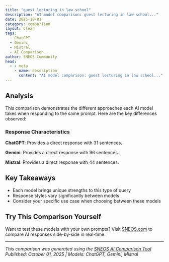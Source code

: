 ```yaml
---
title: "guest lecturing in law school"
description: "AI model comparison: guest lecturing in law school..."
date: 2025-10-01
category: comparison
layout: Clean
tags:
  - ChatGPT
  - Gemini
  - Mistral
  - AI Comparison
author: SNEOS Community
head:
  - - meta
    - name: description
      content: "AI model comparison: guest lecturing in law school..."
---
```


<ChatComparison
  title="guest lecturing in law school"
  prompt="guest lecturing in law school"
  :responses='{"ChatGPT": "Guest lecturing in a law school can be a rewarding experience where you share your expertise, insights, and practical knowledge with students preparing for legal careers. Here are some tips and steps to effectively guest lecture in a law school:\n\n### Preparation\n1. **Understand the Course and Audience** \n - Contact the course instructor to understand the topic, course level, and students\u2019 background. \n - Tailor your lecture based on whether students are undergraduates, JD candidates, or LLM students.\n\n2. **Choose Relevant Topics** \n - Focus on areas of law you specialize in or have practical experience with. \n - Examples: recent case law developments, practical skills (e.g., legal writing, negotiation, litigation strategy), ethical issues, or emerging legal fields (e.g., tech law, environmental law).\n\n3. **Prepare Engaging Content** \n - Develop a clear outline with key points. \n - Use real case studies, statutes, or news events to illustrate concepts. \n - Incorporate various teaching aids: slides, handouts, multimedia.\n\n### During the Lecture\n4. **Introduce Yourself** \n - Briefly share your background and how your experience relates to the topic.\n\n5. **Engage Students Actively** \n - Encourage questions and discussions. \n - Pose hypothetical scenarios for analysis. \n - Include interactive elements or mini-exercises.\n\n6. **Keep it Clear and Focused** \n - Avoid jargon or overly technical language. \n - Stick to the allocated time.\n\n### After the Lecture\n7. **Provide Additional Resources** \n - Share reading materials, articles, or websites for further study. \n - Offer to answer follow-up questions.\n\n8. **Seek Feedback** \n - Ask the instructor or students for feedback to improve future lectures.\n\n---\n\n### Sample Topics for Guest Lectures in Law School\n- The Role of Precedent in Common Law \n- Legal Ethics and Professional Responsibility \n- Intellectual Property Basics for Lawyers \n- Contract Drafting and Negotiation Skills \n- Current Trends in Cyberlaw and Data Privacy \n- Litigation Strategy and Trial Preparation\n\n---\n\nIf you want, I can help you draft a specific guest lecture outline or presentation on a particular legal topic. Just let me know!", "Gemini": "Guest lecturing in law school can be a fantastic experience, both for you and the students. It\u0027s an opportunity to share your expertise, connect with the next generation of legal professionals, and potentially network. Here\u0027s a breakdown of key aspects to consider:\n\n**I. Preparation is Key:**\n\n* **Communication with the Professor:**\n * **Scope and Expectations:** This is paramount. Schedule a meeting (or multiple) with the professor well in advance. Discuss:\n * **Topic:** What specific area do they want you to cover?\n * **Learning Objectives:** What do they want the students to *know* or be able to *do* after your lecture?\n * **Time Allotment:** How long will you have? (Including Q\u0026A)\n * **Student Background:** What is their current knowledge level? What topics have they already covered?\n * **Professor\u0027s Style:** What is the professor\u0027s teaching style? Formal? Socratic? You want to complement, not clash.\n * **Materials:** Does the professor want you to use their existing materials, supplement them, or create something new?\n * **Assessment:** Will students be tested on the material you present?\n * **Handouts/Slides:** Are you expected to provide any? How far in advance?\n * **Class Participation:** How much emphasis should you place on student participation?\n * **Technology:** What technology is available in the classroom (projector, screen, internet access, etc.) and how comfortable are you using it?\n * **Dress Code:** What is the standard attire for the class and professor?\n * **Specific Examples/Cases:** Are there specific cases or hypothetical situations the professor wants you to address?\n * **Obtain the Syllabus:** Review the course syllabus to understand the overall context of your lecture within the course.\n* **Crafting Your Lecture:**\n * **Know Your Audience:** Remember you\u0027re talking to law students, not fellow experts. Avoid jargon or explain it clearly.\n * **Focus on the Practical:** Law students appreciate practical application. Use real-world examples, case studies, hypothetical scenarios, and anecdotes from your practice.\n * **Structure and Clarity:** Organize your lecture logically. Use an outline, and clearly signpost the key points.\n * **Engaging Content:**\n * **Storytelling:** Use stories (brief and relevant) to illustrate concepts.\n * **Visual Aids:** Use PowerPoint slides sparingly and effectively. Keep them visually appealing, with clear headings and bullet points. Images, charts, and graphs can be helpful. Avoid dense text.\n * **Interactive Elements:** Incorporate questions, polls, mini-debates, or group exercises to keep students engaged.\n * **Practice, Practice, Practice:** Rehearse your lecture to ensure it fits within the allotted time. Practice speaking clearly and engagingly.\n * **Prepare for Questions:** Anticipate potential questions students might ask and have answers ready.\n\n**II. Delivering the Lecture:**\n\n* **Arrival and Setup:** Arrive early to set up your equipment and familiarize yourself with the classroom.\n* **Introduction:**\n * **Introduce Yourself:** Briefly explain your background and expertise. Why are *you* qualified to talk about this topic?\n * **State Your Objectives:** Clearly outline what you intend to cover and what students should learn.\n * **Set the Tone:** Be enthusiastic and approachable.\n* **Delivery Techniques:**\n * **Maintain Eye Contact:** Engage with the students by making eye contact.\n * **Speak Clearly and Confidently:** Project your voice and speak at a moderate pace.\n * **Use Visual Cues:** Use gestures and body language to emphasize key points.\n * **Manage Your Time:** Keep an eye on the clock and adjust your pace as needed.\n * **Be Adaptable:** Be prepared to deviate from your prepared lecture if the discussion takes an interesting turn or if students have specific questions.\n* **Handling Questions:**\n * **Encourage Questions:** Create a welcoming environment for questions.\n * **Listen Carefully:** Pay attention to the question before answering.\n * **Answer Clearly and Concisely:** Provide a clear and concise answer.\n * **Acknowledge Good Questions:** Let the student know you appreciate their insightful question.\n * **Don\u0027t Be Afraid to Say \u0022I Don\u0027t Know\u0022:** If you don\u0027t know the answer to a question, admit it and offer to find out.\n* **Conclusion:**\n * **Summarize Key Points:** Briefly recap the main points of your lecture.\n * **Thank the Students:** Express your appreciation for their attention and participation.\n * **Provide Contact Information (Optional):** If you\u0027re comfortable, provide your email address for students who have further questions.\n* **After the Lecture:**\n * **Solicit Feedback:** Ask the professor for feedback on your lecture. What worked well? What could be improved?\n * **Follow Up (If Appropriate):** If you promised to provide additional information or resources, be sure to follow up with the professor and/or students.\n\n**III. Tips for Success:**\n\n* **Be Passionate:** Let your enthusiasm for the subject matter shine through.\n* **Be Authentic:** Be yourself and let your personality come through.\n* **Be Respectful:** Treat the students and the professor with respect.\n* **Be Engaging:** Make the lecture interactive and stimulating.\n* **Be Prepared:** Thorough preparation is the key to a successful guest lecture.\n* **Be Flexible:** Be prepared to adapt to unexpected circumstances.\n* **Network:** Use this opportunity to connect with students and faculty.\n* **Have Fun!** Enjoy the experience of sharing your knowledge and expertise with the next generation of lawyers.\n\n**IV. Potential Topics to Cover:**\n\nThis is entirely dependent on your area of expertise and what the professor wants. Some general ideas include:\n\n* **Specific area of law:** A deep dive into a niche practice area (e.g., privacy law, cybersecurity law, international arbitration, etc.).\n* **Case Analysis:** A breakdown of a landmark or recent case.\n* **Legal Ethics:** Discussing ethical dilemmas in practice.\n* **Career Advice:** Sharing insights into different career paths in law.\n* **Practical Skills:** Negotiation, legal writing, oral advocacy, client interviewing.\n* **Impact of Technology on Law:** Discussing the legal implications of emerging technologies.\n* **Current Legal Issues:** Discussing contemporary legal debates.\n* **Hot Topics:** Cryptocurrency law, social media law, artificial intelligence law.\n\n**V. Things to Avoid:**\n\n* **Being Unprepared:** This is the biggest mistake you can make.\n* **Talking Down to Students:** Treat them with respect, even if they don\u0027t have as much experience as you do.\n* **Using Jargon Without Explanation:** Define any technical terms or legal jargon.\n* **Rambling:** Stay focused and avoid going off on tangents.\n* **Reading Directly from Slides:** Use slides as a guide, not a script.\n* **Promoting Your Firm Too Aggressively:** While it\u0027s okay to mention your firm, avoid making the lecture a blatant advertisement.\n* **Being Overly Critical of the Professor:** Avoid criticizing the professor\u0027s teaching style or the course content.\n* **Arguing with Students:** Engage in respectful debate, but avoid getting into heated arguments.\n\nBy following these guidelines, you can deliver a memorable and informative guest lecture that will benefit both you and the law students. Good luck!\n", "Mistral": "Guest lecturing in a law school can be a rewarding experience, allowing you to share your expertise and insights with aspiring legal professionals. Here are some steps and tips to help you prepare for a successful guest lecture:\n\n### Preparation\n\n1. **Understand the Audience**:\n - **Level of Students**: Know whether you are addressing first-year students, upper-level students, or graduate students.\n - **Course Context**: Understand the course content and how your lecture fits into the overall curriculum.\n\n2. **Define Your Topic**:\n - **Relevance**: Ensure your topic is relevant to the course and the students\u0027 interests.\n - **Depth**: Decide on the depth and breadth of the material you will cover.\n\n3. **Research and Update**:\n - **Current Information**: Make sure your information is up-to-date, especially in areas of law that are rapidly evolving.\n - **Case Studies**: Use recent case studies or examples to illustrate your points.\n\n4. **Prepare Materials**:\n - **Slides**: Create a PowerPoint or other visual aids to support your lecture.\n - **Handouts**: Provide handouts or reading materials that students can refer to later.\n - **Interactive Elements**: Consider incorporating interactive elements like quizzes, discussions, or role-playing exercises.\n\n### Delivery\n\n1. **Engage the Audience**:\n - **Introduction**: Start with a brief introduction about yourself and your background.\n - **Interactive**: Encourage questions and discussions to keep the students engaged.\n - **Storytelling**: Use anecdotes and real-life examples to make the material more relatable.\n\n2. **Clear Communication**:\n - **Pacing**: Speak at a moderate pace to ensure clarity and understanding.\n - **Jargon**: Avoid excessive legal jargon unless you explain it clearly.\n - **Visual Aids**: Use visual aids effectively to support your points.\n\n3. **Q\u0026A Session**:\n - **Encourage Questions**: Allocate time for a Q\u0026A session at the end.\n - **Prepare Answers**: Be prepared to answer common questions related to your topic.\n\n### Follow-Up\n\n1. **Feedback**:\n - **Student Feedback**: Encourage students to provide feedback on your lecture.\n - **Self-Reflection**: Reflect on your performance and areas for improvement.\n\n2. **Resources**:\n - **Additional Materials**: Provide additional reading materials or resources for further study.\n - **Contact Information**: Offer your contact information for any follow-up questions or discussions.\n\n### Tips for Success\n\n1. **Be Approachable**:\n - **Friendly Demeanor**: Maintain a friendly and approachable demeanor to encourage interaction.\n - **Open to Questions**: Be open to questions throughout the lecture, not just at the end.\n\n2. **Stay Organized**:\n - **Outline**: Follow a clear outline to keep your lecture structured.\n - **Time Management**: Manage your time effectively to cover all key points without rushing.\n\n3. **Adaptability**:\n - **Flexibility**: Be flexible and adapt your lecture based on the students\u0027 responses and questions.\n - **Current Events**: Incorporate current events or recent legal developments to make the lecture more dynamic.\n\n4. **Professionalism**:\n - **Dress Code**: Dress professionally to set a good example.\n - **Punctuality**: Arrive early to set up and be ready to start on time.\n\nBy following these steps and tips, you can deliver an engaging and informative guest lecture that adds value to the students\u0027 learning experience."}' 
  published-date="22:54"
/>

## Analysis

This comparison demonstrates the different approaches each AI model takes when responding to the same prompt. Here are the key differences observed:

### Response Characteristics

**ChatGPT**: Provides a direct response with 31 sentences. 

**Gemini**: Provides a direct response with 96 sentences. 

**Mistral**: Provides a direct response with 44 sentences. 

## Key Takeaways

- Each model brings unique strengths to this type of query
- Response styles vary significantly between models
- Consider your specific use case when choosing between these models

## Try This Comparison Yourself

Want to test these models with your own prompts? Visit [SNEOS.com](https://sneos.com) to compare AI responses side-by-side in real-time.

---

*This comparison was generated using the [SNEOS AI Comparison Tool](https://sneos.com)*
*Published: October 01, 2025 | Models: ChatGPT, Gemini, Mistral*
